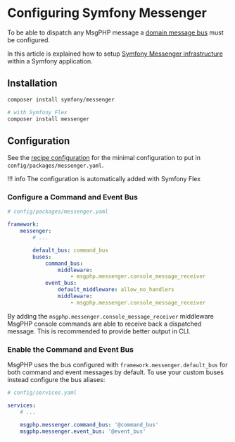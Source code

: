 # Configuring Symfony Messenger

To be able to dispatch any MsgPHP message a [domain message bus](../message-driven/message-bus.md) must be configured.

In this article is explained how to setup [Symfony Messenger infrastructure](../infrastructure/symfony-messenger.md) 
within a Symfony application.

## Installation

```bash
composer install symfony/messenger

# with Symfony Flex
composer install messenger
```

## Configuration

See the [recipe configuration] for the minimal configuration to put in `config/packages/messenger.yaml`.

!!! info
    The configuration is automatically added with Symfony Flex

### Configure a Command and Event Bus

```yaml
# config/packages/messenger.yaml

framework:
    messenger:
        # ...

        default_bus: command_bus
        buses:
            command_bus:
                middleware:
                    - msgphp.messenger.console_message_receiver
            event_bus:
                default_middleware: allow_no_handlers
                middleware:
                    - msgphp.messenger.console_message_receiver
```

By adding the `msgphp.messenger.console_message_receiver` middleware MsgPHP console commands are able to receive back a
dispatched message. This is recommended to provide better output in CLI.

### Enable the Command and Event Bus

MsgPHP uses the bus configured with `framework.messenger.default_bus` for both command and event messages by default. To
use your custom buses instead configure the bus aliases:

```yaml
# config/services.yaml

services:
    # ...

    msgphp.messenger.command_bus: '@command_bus'
    msgphp.messenger.event_bus: '@event_bus'
```

[recipe configuration]: https://github.com/symfony/recipes/blob/master/symfony/messenger/4.1/config/packages/messenger.yaml
